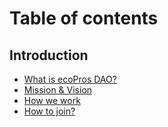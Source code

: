 # Table of contents

## Introduction

* [What is ecoPros DAO?](README.md)
* [Mission & Vision](introduction/mission-and-vision.md)
* [How we work](introduction/how-we-work.md)
* [How to join?](introduction/how-to-join.md)
